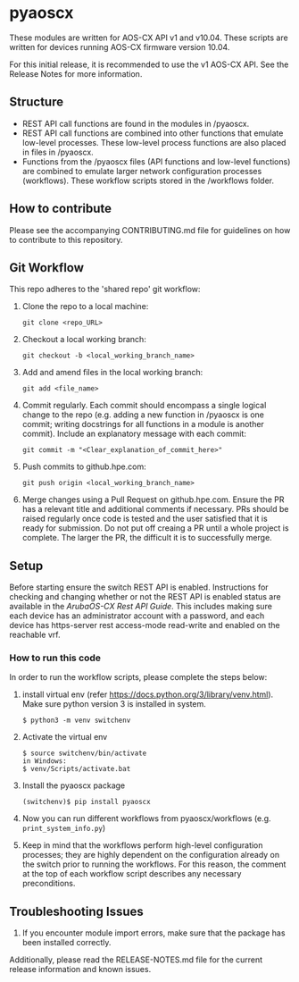 # pyaoscx

These modules are written for AOS-CX API v1 and v10.04. These scripts are written for devices running AOS-CX firmware version 10.04.

For this initial release, it is recommended to use the v1 AOS-CX API.  See the Release Notes for more information.

## Structure

* REST API call functions are found in the modules in /pyaoscx.
* REST API call functions are combined into other functions that emulate low-level processes. These low-level process functions are also placed in files in /pyaoscx.
* Functions from the /pyaoscx files (API functions and low-level functions) are combined to emulate larger network configuration processes (workflows). These workflow scripts stored in the /workflows folder.

## How to contribute

Please see the accompanying CONTRIBUTING.md file for guidelines on how to contribute to this repository.

## Git Workflow

This repo adheres to the 'shared repo' git workflow:
1. Clone the repo to a local machine:

    ```git clone <repo_URL>```
2. Checkout a local working branch:

    ```git checkout -b <local_working_branch_name>```
3. Add and amend files in the local working branch:

    ```git add <file_name>```
4. Commit regularly. Each commit should encompass a single logical change to the repo (e.g. adding a new function in /pyaoscx is one commit; writing docstrings for all functions in a module is another commit). Include an explanatory message with each commit:

    ```git commit -m "<Clear_explanation_of_commit_here>"```
5. Push commits to github.hpe.com:

    ```git push origin <local_working_branch_name>```
6. Merge changes using a Pull Request on github.hpe.com. Ensure the PR has a relevant title and additional comments if necessary. PRs should be raised regularly once code is tested and the user satisfied that it is ready for submission. Do not put off creaing a PR until a whole project is complete. The larger the PR, the difficult it is to successfully merge.

## Setup
Before starting ensure the switch REST API is enabled. Instructions for checking and changing whether or not the REST API is enabled status are available in the *ArubaOS-CX Rest API Guide*. 
This includes making sure each device has an administrator account with a password, and each device has https-server rest access-mode read-write and enabled on the reachable vrf.

### How to run this code
In order to run the workflow scripts, please complete the steps below:
1. install virtual env (refer https://docs.python.org/3/library/venv.html). Make sure python version 3 is installed in system.
    
    ```
    $ python3 -m venv switchenv
    ```
2. Activate the virtual env
    ```
    $ source switchenv/bin/activate
    in Windows:
    $ venv/Scripts/activate.bat
    ```
3. Install the pyaoscx package
    ```
    (switchenv)$ pip install pyaoscx
    ```  
4. Now you can run different workflows from pyaoscx/workflows (e.g. `print_system_info.py`) 
5. Keep in mind that the workflows perform high-level configuration processes; they are highly dependent on the configuration already on the switch prior to running the workflows. For this reason, the comment at the top of each workflow script describes any necessary preconditions.

## Troubleshooting Issues
1. If you encounter module import errors, make sure that the package has been installed correctly.

Additionally, please read the RELEASE-NOTES.md file for the current release information and known issues.